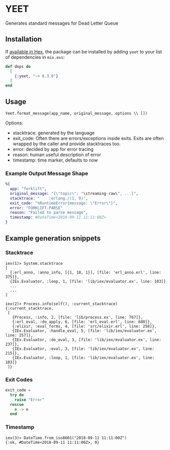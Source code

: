 # YEET

Generates standard messages for Dead Letter Queue

## Installation

If [available in Hex](https://hex.pm/docs/publish), the package can be installed
by adding `yeet` to your list of dependencies in `mix.exs`:

```elixir
def deps do
  [
    {:yeet, "~> 0.3.0"}
  ]
end
```

## Usage

```
Yeet.format_message(app_name, original_message, options \\ [])
```

Options:

  - stacktrace: generated by the language
  - exit_code: Often there are errors/exceptions inside exits. Exits are often wrapped by the caller and provide stacktraces too.
  - error: decided by app for error tracing
  - reason: human useful description of error
  - timestamp: time marker, defaults to now

### Example Output Message Shape

```elixir
%{
  app: "forklift",
  original_message: "{\"topic\": "\streaming-raw\", ...}",
  stacktrace: "    :erlang./(1, 0)",
  exit_code: "%RuntimeError{message: \"Error\"}",
  error: "FORKLIFT-PARSE"
  reason: "Failed to parse message",
  timestamp: #DateTime<2018-09-11 11:11:00Z>
}
```

## Example generation snippets

### Stacktrace

```
iex(1)> System.stacktrace
[
  {:erl_anno, :anno_info, [{1, 18, 1}], [file: 'erl_anno.erl', line: 375]},
  {IEx.Evaluator, :loop, 1, [file: 'lib/iex/evaluator.ex', line: 103]}
  ...
  ...
]
```

```
iex(2)> Process.info(self(), :current_stacktrace)
{:current_stacktrace,
 [
   {Process, :info, 2, [file: 'lib/process.ex', line: 767]},
   {:erl_eval, :do_apply, 6, [file: 'erl_eval.erl', line: 680]},
   {:elixir, :eval_forms, 4, [file: 'src/elixir.erl', line: 258]},
   {IEx.Evaluator, :handle_eval, 5, [file: 'lib/iex/evaluator.ex', line: 257]},
   {IEx.Evaluator, :do_eval, 3, [file: 'lib/iex/evaluator.ex', line: 237]},
   {IEx.Evaluator, :eval, 3, [file: 'lib/iex/evaluator.ex', line: 215]},
   {IEx.Evaluator, :loop, 1, [file: 'lib/iex/evaluator.ex', line: 103]}
 ]}
```

### Exit Codes

```elixir
exit_code =
  try do
    raise "Error"
  rescue
    e -> e
  end
```

### Timestamp

```
iex(3)> DateTime.from_iso8601("2018-09-11 11:11:00Z")
{:ok, #DateTime<2018-09-11 11:11:00Z>, 0}
```
